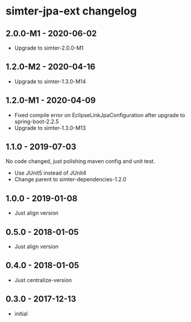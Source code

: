 # simter-jpa-ext changelog

## 2.0.0-M1 - 2020-06-02

- Upgrade to simter-2.0.0-M1

## 1.2.0-M2 - 2020-04-16

- Upgrade to simter-1.3.0-M14

## 1.2.0-M1 - 2020-04-09

- Fixed compile error on EclipseLinkJpaConfiguration after upgrade to spring-boot-2.2.5
- Upgrade to simter-1.3.0-M13

## 1.1.0 - 2019-07-03

No code changed, just polishing maven config and unit test.

- Use JUnit5 instead of JUnit4
- Change parent to simter-dependencies-1.2.0

## 1.0.0 - 2019-01-08

- Just align version

## 0.5.0 - 2018-01-05

- Just align version

## 0.4.0 - 2018-01-05

- Just centralize-version

## 0.3.0 - 2017-12-13

- initial
